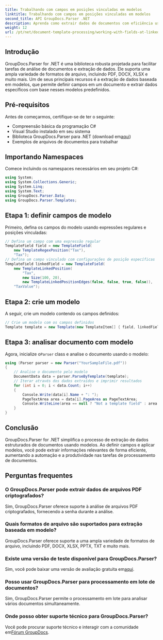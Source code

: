 ```yaml
---
title: Trabalhando com campos em posições vinculadas em modelos
linktitle: Trabalhando com campos em posições vinculadas em modelos
second_title: API GroupDocs.Parser .NET
description: Aprenda como extrair dados de documentos com eficiência usando GroupDocs.Parser for .NET. Tutorial passo a passo com exemplos de código.
weight: 12
url: /pt/net/document-template-processing/working-with-fields-at-linked-positions-in-templates/
---
```

## Introdução
GroupDocs.Parser for .NET é uma biblioteca robusta projetada para facilitar tarefas de análise de documentos e extração de dados. Ele suporta uma ampla variedade de formatos de arquivo, incluindo PDF, DOCX, XLSX e muito mais. Um de seus principais recursos é a extração de dados baseada em modelos, que permite definir campos em um documento e extrair dados específicos com base nesses modelos predefinidos.
## Pré-requisitos
Antes de começarmos, certifique-se de ter o seguinte:
- Compreensão básica da programação C#
- Visual Studio instalado em seu sistema
-  Biblioteca GroupDocs.Parser para .NET (download em[aqui](https://releases.groupdocs.com/parser/net/))
- Exemplos de arquivos de documentos para trabalhar

## Importando Namespaces
Comece incluindo os namespaces necessários em seu projeto C#:
```csharp
using System;
using System.Collections.Generic;
using System.Linq;
using System.Text;
using GroupDocs.Parser.Data;
using GroupDocs.Parser.Templates;
```
## Etapa 1: definir campos de modelo
Primeiro, defina os campos do modelo usando expressões regulares e posições vinculadas:
```csharp
// Defina um campo com uma expressão regular
TemplateField field = new TemplateField(
    new TemplateRegexPosition("Tax"),
    "Tax");
// Defina um campo vinculado com configurações de posição específicas
TemplateField linkedField = new TemplateField(
    new TemplateLinkedPosition(
        "Tax",
        new Size(100, 20),
        new TemplateLinkedPositionEdges(false, false, true, false)),
    "TaxValue");
```
## Etapa 2: crie um modelo
A seguir, crie um modelo contendo os campos definidos:
```csharp
// Crie um modelo com os campos definidos
Template template = new Template(new TemplateItem[] { field, linkedField });
```
## Etapa 3: analisar documento com modelo
 Agora, inicialize o`Parser` class e analise o documento usando o modelo:
```csharp
using (Parser parser = new Parser("YourSampleFile.pdf"))
{
    // Analise o documento pelo modelo
    DocumentData data = parser.ParseByTemplate(template);
    // Iterar através dos dados extraídos e imprimir resultados
    for (int i = 0; i < data.Count; i++)
    {
        Console.Write(data[i].Name + ": ");
        PageTextArea area = data[i].PageArea as PageTextArea;
        Console.WriteLine(area == null ? "Not a template field" : area.Text);
    }
}
```

## Conclusão
GroupDocs.Parser for .NET simplifica o processo de extração de dados estruturados de documentos usando modelos. Ao definir campos e aplicar modelos, você pode extrair informações relevantes de forma eficiente, aumentando a automação e a produtividade nas tarefas de processamento de documentos.

## Perguntas frequentes
### O GroupDocs.Parser pode extrair dados de arquivos PDF criptografados?
Sim, GroupDocs.Parser oferece suporte à análise de arquivos PDF criptografados, fornecendo a senha durante a análise.
### Quais formatos de arquivo são suportados para extração baseada em modelo?
GroupDocs.Parser oferece suporte a uma ampla variedade de formatos de arquivo, incluindo PDF, DOCX, XLSX, PPTX, TXT e muito mais.
### Existe uma versão de teste disponível para GroupDocs.Parser?
 Sim, você pode baixar uma versão de avaliação gratuita em[aqui](https://releases.groupdocs.com/).
### Posso usar GroupDocs.Parser para processamento em lote de documentos?
Sim, GroupDocs.Parser permite o processamento em lote para analisar vários documentos simultaneamente.
### Onde posso obter suporte técnico para GroupDocs.Parser?
 Você pode procurar suporte técnico e interagir com a comunidade em[Fórum GroupDocs](https://forum.groupdocs.com/c/parser/17).